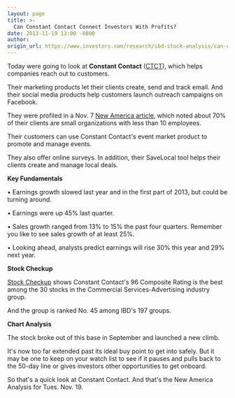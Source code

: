 ```yaml
---
layout: page
title: >-
  Can Constant Contact Connect Investors With Profits?
date: 2013-11-19 13:00 -0800
author: 
origin_url: https://www.investors.com/research/ibd-stock-analysis/can-constant-contact-connect-investors-with-profits/
---
```





  

Today were going to look at **Constant Contact** ([CTCT](https://research.investors.com/quote.aspx?symbol=CTCT)), which helps companies reach out to customers.

  

Their marketing products let their clients create, send and track email. And their social media products help customers launch outreach campaigns on Facebook.

  

They were profiled in a Nov. 7 [New America article](http://news.investors.com/business-the-new-america/110613-678169-constant-contact-refocuses-on-email-and-social.htm), which noted about 70% of their clients are small organizations with less than 10 employees.

  

Their customers can use Constant Contact's event market product to promote and manage events.

  

They also offer online surveys. In addition, their SaveLocal tool helps their clients create and manage local deals.

  

**Key Fundamentals**

  

• Earnings growth slowed last year and in the first part of 2013, but could be turning around. 

  

• Earnings were up 45% last quarter. 

  

• Sales growth ranged from 13% to 15% the past four quarters. Remember you like to see sales growth of at least 25%. 

  

• Looking ahead, analysts predict earnings will rise 30% this year and 29% next year. 

  

****Stock Checkup****

  

[Stock Checkup](http://research.investors.com/stock-checkup/nasdaq-constant-contact-inc-ctct.aspx) shows Constant Contact's 96 Composite Rating is the best among the 30 stocks in the Commercial Services-Advertising industry group.

  

And the group is ranked No. 45 among IBD's 197 groups.

  

**Chart Analysis**

  

The stock broke out of this base in September and launched a new climb.

  

It's now too far extended past its ideal buy point to get into safely. But it may be one to keep on your watch list to see if it pauses and pulls back to the 50-day line or gives investors other opportunities to get onboard.

  

So that's a quick look at Constant Contact. And that's the New America Analysis for Tues. Nov. 19.




